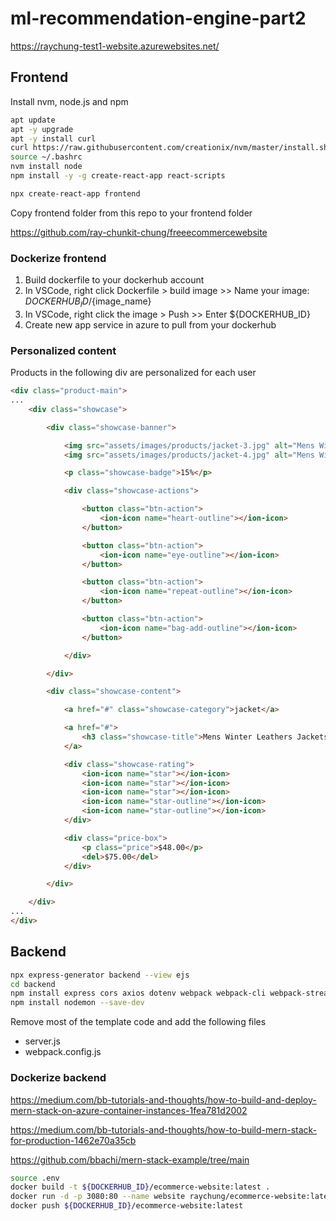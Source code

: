 # ml-recommendation-engine-part2

https://raychung-test1-website.azurewebsites.net/

## Frontend

Install nvm, node.js and npm

```bash
apt update
apt -y upgrade
apt -y install curl
curl https://raw.githubusercontent.com/creationix/nvm/master/install.sh | bash 
source ~/.bashrc
nvm install node 
npm install -y -g create-react-app react-scripts
```

```bash
npx create-react-app frontend
```

Copy frontend folder from this repo to your frontend folder

<https://github.com/ray-chunkit-chung/freeecommercewebsite>

### Dockerize frontend

1. Build dockerfile to your dockerhub account
2. In VSCode, right click Dockerfile > build image >> Name your image: ${DOCKERHUB_ID}/${image_name}
3. In VSCode, right click the image > Push >> Enter ${DOCKERHUB_ID}
4. Create new app service in azure to pull from your dockerhub

### Personalized content

Products in the following div are personalized for each user

```html
<div class="product-main">
...
    <div class="showcase">

        <div class="showcase-banner">

            <img src="assets/images/products/jacket-3.jpg" alt="Mens Winter Leathers Jackets" width="300" class="product-img default" />
            <img src="assets/images/products/jacket-4.jpg" alt="Mens Winter Leathers Jackets" width="300" class="product-img hover" />

            <p class="showcase-badge">15%</p>

            <div class="showcase-actions">

                <button class="btn-action">
                    <ion-icon name="heart-outline"></ion-icon>
                </button>

                <button class="btn-action">
                    <ion-icon name="eye-outline"></ion-icon>
                </button>

                <button class="btn-action">
                    <ion-icon name="repeat-outline"></ion-icon>
                </button>

                <button class="btn-action">
                    <ion-icon name="bag-add-outline"></ion-icon>
                </button>

            </div>

        </div>

        <div class="showcase-content">

            <a href="#" class="showcase-category">jacket</a>

            <a href="#">
                <h3 class="showcase-title">Mens Winter Leathers Jackets</h3>
            </a>

            <div class="showcase-rating">
                <ion-icon name="star"></ion-icon>
                <ion-icon name="star"></ion-icon>
                <ion-icon name="star"></ion-icon>
                <ion-icon name="star-outline"></ion-icon>
                <ion-icon name="star-outline"></ion-icon>
            </div>

            <div class="price-box">
                <p class="price">$48.00</p>
                <del>$75.00</del>
            </div>

        </div>

    </div>
...
</div>
```

## Backend

```bash
npx express-generator backend --view ejs
cd backend
npm install express cors axios dotenv webpack webpack-cli webpack-stream gulp gulp-zip
npm install nodemon --save-dev
```

Remove most of the template code and add the following files

- server.js
- webpack.config.js

### Dockerize backend

<https://medium.com/bb-tutorials-and-thoughts/how-to-build-and-deploy-mern-stack-on-azure-container-instances-1fea781d2002>

<https://medium.com/bb-tutorials-and-thoughts/how-to-build-mern-stack-for-production-1462e70a35cb>

<https://github.com/bbachi/mern-stack-example/tree/main>

```bash
source .env
docker build -t ${DOCKERHUB_ID}/ecommerce-website:latest .
docker run -d -p 3080:80 --name website raychung/ecommerce-website:latest
docker push ${DOCKERHUB_ID}/ecommerce-website:latest 
```
